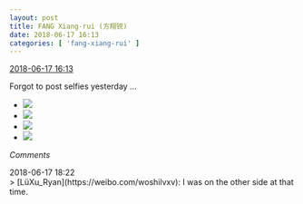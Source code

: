 ```yaml
---
layout: post
title: FANG Xiang-rui (方翔锐)
date: 2018-06-17 16:13
categories: [ 'fang-xiang-rui' ]
---
```


<div class="weibo-info">
  <a href="https://weibo.com/6117583008/GlN0o6Pix">2018-06-17 16:13</a>
</div>

Forgot to post selfies yesterday …

<!-- more -->

<ul class="weibo-pic-list-2">
  <li class="weibo-pic">
    <a href="//wx4.sinaimg.cn/mw690/006G0KNGgy1fse8trk6soj32c02c04qs.jpg"><img src="//wx4.sinaimg.cn/thumb150/006G0KNGgy1fse8trk6soj32c02c04qs.jpg"/></a>
  </li>
  <li class="weibo-pic">
    <a href="//wx4.sinaimg.cn/mw690/006G0KNGgy1fse8tuwmn8j32c02c0qv5.jpg"><img src="//wx4.sinaimg.cn/thumb150/006G0KNGgy1fse8tuwmn8j32c02c0qv5.jpg"/></a>
  </li>
  <li class="weibo-pic">
    <a href="//wx4.sinaimg.cn/mw690/006G0KNGgy1fse8tyhuf8j32c02c0x6p.jpg"><img src="//wx4.sinaimg.cn/thumb150/006G0KNGgy1fse8tyhuf8j32c02c0x6p.jpg"/></a>
  </li>
  <li class="weibo-pic">
    <a href="//wx3.sinaimg.cn/mw690/006G0KNGgy1fse8u1lffsj32c02c0e82.jpg"><img src="//wx3.sinaimg.cn/thumb150/006G0KNGgy1fse8u1lffsj32c02c0e82.jpg"/></a>
  </li>
</ul>

*Comments*

<div class="weibo-info">2018-06-17 18:22</div>
> [LüXu_Ryan](https://weibo.com/woshilvxv): I was on the other side at that time.
